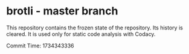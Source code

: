 # brotli - master branch

This repository contains the frozen state of the repository.
Its history is cleared. It is used only for static code
analysis with Codacy.

Commit Time: 1734343336